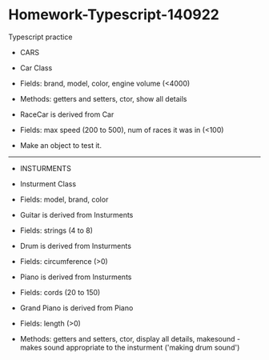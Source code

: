 # Homework-Typescript-140922
Typescript practice

 * CARS

 * Car Class
 * Fields: brand, model, color, engine volume (<4000)
 * Methods: getters and setters, ctor, show all details
 
 * RaceCar is derived from Car
 * Fields: max speed (200 to 500), num of races it was in (<100)
 * Make an object to test it.
 
 
 ***************************************************************
 
 
 * INSTURMENTS

 * Insturment Class
 * Fields: model, brand, color
 
 * Guitar is derived from Insturments
 * Fields: strings (4 to 8)
 
 * Drum is derived from Insturments
 * Fields: circumference (>0)
 
 * Piano is derived from Insturments
 * Fields: cords (20 to 150)
 
 * Grand Piano is derived from Piano
 * Fields: length (>0)
 
 * Methods: getters and setters, ctor, display all details, makesound - makes sound appropriate to the insturment ('making drum sound')

